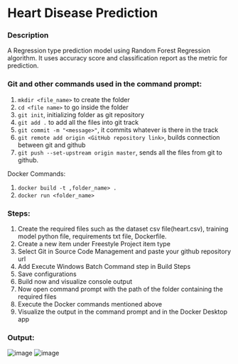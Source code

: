 # Heart Disease Prediction

### Description
A Regression type prediction model using Random Forest Regression algorithm. It uses accuracy score and classification report as the metric for prediction.

### Git and other commands used in the command prompt:
1. `mkdir <file_name>` to create the folder
2. `cd <file name>` to go inside the folder
3. `git init`, initializing folder as git repository
5. `git add .` to add all the files into git track
6. `git commit -m "<message>"`, it commits whatever is there in the track
7. `git remote add origin <GitHub repository link>`, builds connection between git and github
8. `git push --set-upstream origin master`, sends all the files from git to github.
   
Docker Commands:
1. `docker build -t ,folder_name> .`
2. `docker run <folder_name>`

### Steps:
1. Create the required files such as the dataset csv file(heart.csv), training model python file, requirements txt file, Dockerfile.
2. Create a new item under Freestyle Project item type
3. Select Git in Source Code Management and paste your github repository url
4. Add Execute Windows Batch Command step in Build Steps
5. Save configurations
6. Build now and visualize console output
7. Now open command prompt with the path of the folder containing the required files
8. Execute the Docker commands mentioned above
9. Visualize the output in the command prompt and in the Docker Desktop app

### Output:
![image](https://github.com/user-attachments/assets/29d15664-3cd4-4943-9db2-5b7a66d85ae1)
![image](https://github.com/user-attachments/assets/8eaf26fa-7f7d-49ee-bc45-a1551eeac752)


